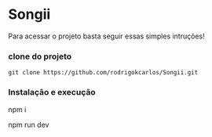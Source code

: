# Songii

Para acessar o projeto basta seguir essas simples intruções!

### clone do projeto

 ``git clone https://github.com/rodrigokcarlos/Songii.git``

### Instalação e execução
 
 npm i

 npm run dev
